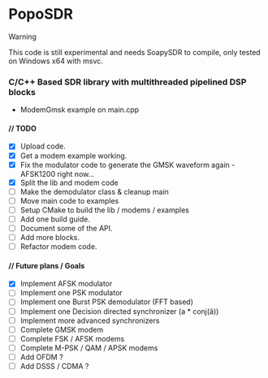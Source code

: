 # PopoSDR

> [!WARNING]
>
> This code is still experimental and needs SoapySDR to compile, only tested on Windows x64 with msvc.

### C/C++ Based SDR library with multithreaded pipelined DSP blocks

- ModemGmsk example on main.cpp

#### // TODO
- [x] Upload code.
- [x] Get a modem example working.
- [x] Fix the modulator code to generate the GMSK waveform again - AFSK1200 right now...
- [x] Split the lib and modem code
- [ ] Make the demodulator class & cleanup main
- [ ] Move main code to examples
- [ ] Setup CMake to build the lib / modems / examples
- [ ] Add one build guide.
- [ ] Document some of the API.
- [ ] Add more blocks.
- [ ] Refactor modem code.

#### // Future plans / Goals
- [x] Implement AFSK modulator
- [ ] Implement one PSK modulator
- [ ] Implement one Burst PSK demodulator (FFT based)
- [ ] Implement one Decision directed synchronizer (a * conj(â))
- [ ] Implement more advanced synchronizers
- [ ] Complete GMSK modem
- [ ] Complete FSK / AFSK modems
- [ ] Complete M-PSK / QAM / APSK modems
- [ ] Add OFDM ?
- [ ] Add DSSS / CDMA ?
